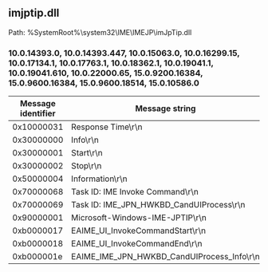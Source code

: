 ## imjptip.dll

Path: %SystemRoot%\system32\IME\IMEJP\imJpTip.dll

### 10.0.14393.0, 10.0.14393.447, 10.0.15063.0, 10.0.16299.15, 10.0.17134.1, 10.0.17763.1, 10.0.18362.1, 10.0.19041.1, 10.0.19041.610, 10.0.22000.65, 15.0.9200.16384, 15.0.9600.16384, 15.0.9600.18514, 15.0.10586.0

Message identifier | Message string
--- | ---
0x10000031 | Response Time\r\n
0x30000000 | Info\r\n
0x30000001 | Start\r\n
0x30000002 | Stop\r\n
0x50000004 | Information\r\n
0x70000068 | Task ID: IME Invoke Command\r\n
0x70000069 | Task ID: IME_JPN_HWKBD_CandUIProcess\r\n
0x90000001 | Microsoft-Windows-IME-JPTIP\r\n
0xb0000017 | EAIME_UI_InvokeCommandStart\r\n
0xb0000018 | EAIME_UI_InvokeCommandEnd\r\n
0xb000001e | EAIME_IME_JPN_HWKBD_CandUIProcess_Info\r\n

